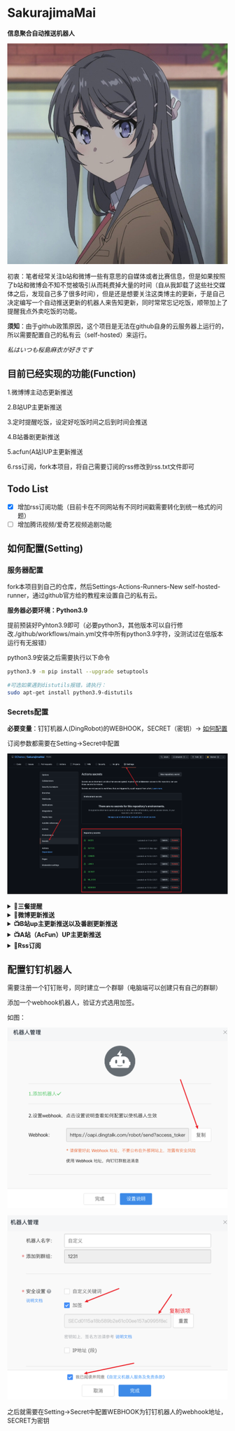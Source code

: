 # SakurajimaMai

**信息聚合自动推送机器人**

![麻衣学姐](img/1.jpeg)

初衷：笔者经常关注b站和微博一些有意思的自媒体或者比赛信息，但是如果按照了b站和微博会不知不觉被吸引从而耗费掉大量的时间（自从我卸载了这些社交媒体之后，发现自己多了很多时间），但是还是想要关注这类博主的更新，于是自己决定编写一个自动推送更新的机器人来告知更新，同时常常忘记吃饭，顺带加上了提醒我点外卖吃饭的功能。

**须知**：由于github政策原因，这个项目是无法在github自身的云服务器上运行的，所以需要配置自己的私有云（self-hosted）来运行。

*私はいつも桜島麻衣が好きです*

## 目前已经实现的功能(Function)

1.微博博主动态更新推送

2.B站UP主更新推送

3.定时提醒吃饭，设定好吃饭时间之后到时间会推送

4.B站番剧更新推送

5.acfun(A站)UP主更新推送

6.rss订阅，fork本项目，将自己需要订阅的rss修改到rss.txt文件即可

## Todo List

- [x] 增加rss订阅功能（目前卡在不同网站有不同时间戳需要转化到统一格式的问题）
- [ ] 增加腾讯视频/爱奇艺视频追剧功能

## 如何配置(Setting)
### 服务器配置

fork本项目到自己的仓库，然后Settings-Actions-Runners-New self-hosted-runner，通过github官方给的教程来设置自己的私有云。

**服务器必要环境：Python3.9**

提前预装好Pyhton3.9即可（必要python3，其他版本可以自行修改./github/workflows/main.yml文件中所有python3.9字符，没测试过在低版本运行有无报错）

python3.9安装之后需要执行以下命令

```sh
python3.9 -m pip install --upgrade setuptools
```

```sh
#可选如果遇到distutils报错，请执行：
sudo apt-get install python3.9-distutils
```

### Secrets配置

**必要变量**：钉钉机器人(DingRobot)的WEBHOOK，SECRET（密钥）-> [如何配置](#配置钉钉机器人)

订阅参数都需要在Setting->Secret中配置

![Secrets](img/Secrets.png)

<details>
<summary><b>🍗三餐提醒</b></summary>
  <br>三餐提醒，我早餐(<B>BREAKFAST</B>)不吃，午餐(<B>LUNCH</B>)，晚餐(<B>DINNER</B>)吃，比方说我午餐是11点吃，那么就需要设置<B>÷LUNCH=1100</B>，晚餐是17点30吃，则是<B>DINNER=1730</B></br>
</details>

<details>
<summary><b>📰微博更新推送</b></summary>
  <br>微博则是<B>WB_UIDS</B>，需要用逗号作为分隔，例如->WB_UIDS=2099708877,5524254784</br>
  <img src=img/weibo.png>
</details>

<details>
<summary><b>📺B站up主更新推送以及番剧更新推送</b></summary>
  <br>同理b站UP则是<B>BUPIDS</B>，例如->BUPIDS=5970160,98573631</br>
<img src=img/bilibili_up.png>
 <br>番剧则是<B>BAIDS</B>，如下图中，ss之后的那串数字，例如->BAIDS=36170</br>
<img src=img/bilibili_anime.png>
</details>

<details>
<summary><b>📺A站（AcFun）UP主更新推送</b></summary>
<img src=img/acfun_up.png>
</details>
<details>
<summary><b>📰Rss订阅</b></summary>
<br>考虑到rss的订阅并非过于隐私，而且rss订阅的站点越多越能获取到更多知识。</br>
<br>出于这两点考虑我决定将rss订阅改成通过src目录的rss.txt文件来获取rss订阅链接。</br>
<br>其他用户也可以通过fork来获取其他优秀的朋友经常关注哪些前沿的网站。</br>
<img src=img/rss.png>
</details>

## 配置钉钉机器人

需要注册一个钉钉账号，同时建立一个群聊（电脑端可以创建只有自己的群聊）

添加一个webhook机器人，验证方式选用加签。

如图：

![](img/createrobot.png)

![](img/setsign.png)

之后就需要在Setting->Secret中配置WEBHOOK为钉钉机器人的webhook地址，SECRET为密钥